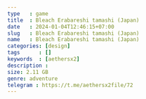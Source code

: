 ```yaml
---
type   : game
title  : Bleach Erabareshi tamashi (Japan)
date   : 2024-01-04T12:46:15+07:00
slug   : Bleach Erabareshi tamashi (Japan)
name   : Bleach Erabareshi tamashi (Japan)
categories: [design]
tags      : []
keywords  : [aethersx2]
description : 
size: 2.11 GB
genre: adventure
telegram : https://t.me/aethersx2file/72
---
```


